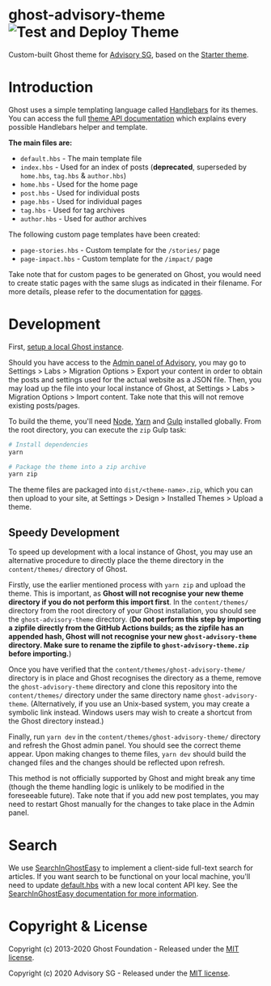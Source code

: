 # ghost-advisory-theme ![Test and Deploy Theme](https://github.com/AdvisorySG/ghost-advisory-theme/workflows/Build%20and%20Deploy%20Theme/badge.svg)

Custom-built Ghost theme for [Advisory SG](https://advisory.sg), based on the [Starter theme](https://github.com/TryGhost/Starter).

# Introduction

Ghost uses a simple templating language called [Handlebars](http://handlebarsjs.com/) for its themes. You can access the full [theme API documentation](https://themes.ghost.org) which explains every possible Handlebars helper and template.

**The main files are:**

-   `default.hbs` - The main template file
-   `index.hbs` - Used for an index of posts (**deprecated**, superseded by `home.hbs`, `tag.hbs` & `author.hbs`)
-   `home.hbs` - Used for the home page
-   `post.hbs` - Used for individual posts
-   `page.hbs` - Used for individual pages
-   `tag.hbs` - Used for tag archives
-   `author.hbs` - Used for author archives

The following custom page templates have been created:

-   `page-stories.hbs` - Custom template for the `/stories/` page
-   `page-impact.hbs` - Custom template for the `/impact/` page

Take note that for custom pages to be generated on Ghost, you would need to create static pages with the same slugs as indicated in their filename. For more details, please refer to the documentation for [pages](https://ghost.org/docs/api/v3/handlebars-themes/context/page/).

# Development

First, [setup a local Ghost instance](https://ghost.org/docs/install/local/).

Should you have access to the [Admin panel of Advisory](https://beta.advisory.sg/ghost/), you may go to Settings > Labs > Migration Options > Export your content in order to obtain the posts and settings used for the actual website as a JSON file. Then, you may load up the file into your local instance of Ghost, at Settings > Labs > Migration Options > Import content. Take note that this will not remove existing posts/pages.

To build the theme, you'll need [Node](https://nodejs.org/), [Yarn](https://yarnpkg.com/) and [Gulp](https://gulpjs.com) installed globally. From the root directory, you can execute the `zip` Gulp task:

```bash
# Install dependencies
yarn

# Package the theme into a zip archive
yarn zip
```

The theme files are packaged into `dist/<theme-name>.zip`, which you can then upload to your site, at Settings > Design > Installed Themes > Upload a theme.

## Speedy Development

To speed up development with a local instance of Ghost, you may use an alternative procedure to directly place the theme directory in the `content/themes/` directory of Ghost.

Firstly, use the earlier mentioned process with `yarn zip` and upload the theme. This is important, as **Ghost will not recognise your new theme directory if you do not perform this import first**. In the `content/themes/` directory from the root directory of your Ghost installation, you should see the `ghost-advisory-theme` directory. (**Do not perform this step by importing a zipfile directly from the GitHub Actions builds; as the zipfile has an appended hash, Ghost will not recognise your new `ghost-advisory-theme` directory. Make sure to rename the zipfile to `ghost-advisory-theme.zip` before importing.**)

Once you have verified that the `content/themes/ghost-advisory-theme/` directory is in place and Ghost recognises the directory as a theme, remove the `ghost-advisory-theme` directory and clone this repository into the `content/themes/` directory under the same directory name `ghost-advisory-theme`. (Alternatively, if you use an Unix-based system, you may create a symbolic link instead. Windows users may wish to create a shortcut from the Ghost directory instead.)

Finally, run `yarn dev` in the `content/themes/ghost-advisory-theme/` directory and refresh the Ghost admin panel. You should see the correct theme appear. Upon making changes to theme files, `yarn dev` should build the changed files and the changes should be reflected upon refresh.

This method is not officially supported by Ghost and might break any time (though the theme handling logic is unlikely to be modified in the foreseeable future). Take note that if you add new post templates, you may need to restart Ghost manually for the changes to take place in the Admin panel.

# Search

We use [SearchInGhostEasy](https://github.com/gmfmi/searchinghost-easy) to implement a client-side full-text search for articles. If you want search to be functional on your local machine, you'll need to update [default.hbs](./default.hbs) with a new local content API key. See the [SearchInGhostEasy documentation for more information](https://github.com/gmfmi/searchinghost-easy).

# Copyright & License

Copyright (c) 2013-2020 Ghost Foundation - Released under the [MIT license](LICENSE).

Copyright (c) 2020 Advisory SG - Released under the [MIT license](LICENSE).
